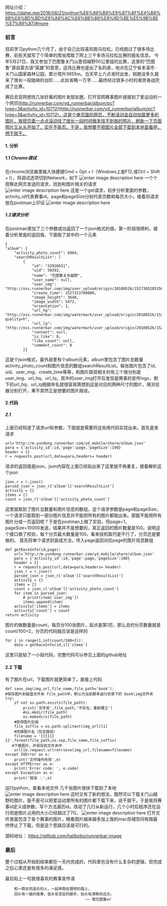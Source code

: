 
网址介绍：https://dahei.me/2018/06/21/python%E6%89%B9%E9%87%8F%E4%B8%8B%E8%BD%BD%E9%A9%AC%E6%8B%89%E6%9D%BE%E5%9B%BE%E7%89%87/#more

### 前言
目前学习python几个月了，由于自己比较喜欢跑马拉松，已经跑过了很多场比赛，前些天就写了个简单的爬虫爬取了网上三千多场马拉松比赛的报名信息。
今年5月27日，我又参加了巴图鲁关门山壹佰越野50公里组的比赛，这里的“巴图鲁”源自蒙古语“英雄”的意思，这场比赛也是出了名的虐，地点在辽宁省本溪市 · 关门山国家森林公园，累计爬升3655m。当天早上六点准时出发，刚跑没多久就来了很长一段陡峭的台阶......此处省略一万字......最终经过很多小时的艰苦奋战完成了比赛。
<!-- more -->
赛后去官网想找几张好看的图片发朋友圈，打开官网赛事图片链接到了爱运动的一个网页[http://runnerbar.com/yd_runnerbar/album/pc?type=3&activity_id=10712](http://runnerbar.com/yd_runnerbar/album/pc?type=3&activity_id=10712)，这是个单页面的网页，不断滚动会自动加载更多的图片，我把页面一点点滚动找了很长一段时间根本找不到我的照片，刷新一下页面照片又从头开始了，实在不能忍。于是，我想要不把图片全部下载到本地查看吧，想干就干。

#### 1. 分析
##### 1.1 Chrome调试
在chrome浏览器里输入快捷键Cmd + Opt + I（Windows上是F12,或Ctrl + Shift + I），将调试选项切到Network，如下
![enter image description here](https://github.com/halibobo/BlogImage/blob/master/blog/batulu/1543910372544_15_59_31__12_04_2018.jpg?raw=true)
一个个观察此网页发送的请求，找到和图片相关的请求
![enter image description here](https://github.com/halibobo/BlogImage/blob/master/blog/batulu/1543910516146_16_01_54__12_04_2018.jpg?raw=true)
这是一个get请求，初步分析里面的参数，activity_id代表赛事id，page和pageSize分别代表页数和每页大小，接着将请求放在postman上印证
![enter image description here](https://github.com/halibobo/BlogImage/blob/master/blog/batulu/1543915583110_17_26_21__12_04_2018.jpg?raw=true)
##### 1.2请求分析
在postman里加了三个参数成功返回了一个json格式的值，第一阶段很顺利，接着分析里面的返回值，下面取了其中的一个元素

    {
    "album": {
        "activity_photo_count": 6984,
        "searchResultList": [
            {
                "id": "32926651",
                "uid": 50392,
                "name": "巴图鲁关东越野",
                "user_name": null,
                "user_img": "http://oss.runnerbar.com/img/user_upload/origin/20180526/1527305285356_fb59065d_18ce_478b_a3aa_259783f4cd5b.jpg",
                "create_time": 1527313780000,
                "image_height": 3648,
                "image_width": 5472,
                "orientation": 1,
                "url_hq": "http://oss.runnerbar.com/img/watermark/user_upload/origin/20180526/1527313783392_235c5cea_5d0c_4cd7_afc6_0ba37cdc7c1d.jpg?quality=h",
                "url_lq": "http://oss.runnerbar.com/img/watermark/user_upload/origin/20180526/1527313783867_7d986351_fde4_418a_8fb3_1723dcb38aec.jpg",
                "content": null,
                "is_like": 0,
                "like_count": null,
                "comment_count": 0
            }}


这是个json格式，最外层里有个album元素，album里包含了图片总数量activity_photo_count和图片信息的数组searchResultList。每张图片包含了id、uid、user_img、create_time等等，和图片路径相关的有三个值分别是user_img、url_hq、url_lq，其中的user_img打开后发现是赛事的宣传logo，剩下的url_hq、url_lq根据命名就很容易猜想到这是对应的两种尺寸的图片，用浏览器分别打开，果不其然正是想要的图片路径。

#### 2.代码
##### 2.1
上面已经知道了请求url和参数，下面就是需要将这些用代码实现出来。首先是发请求

    url='http://m.yundong.runnerbar.com/yd_mobile/share/album.json'
    para = {'activity_id':id,'page':page,'pageSize':100}
    header = {}
    r = requests.post(url,data=para,headers= header)
请求的返回值是json，json内容在上面已经贴出来了这里就不再重复，接着解析这个json

    json_r = r.json()
    parsed_json = json_r['album']['searchResultList']
    activity = {}
    items = []
    count = json_r['album']['activity_photo_count']

这里就取到了图片总数量和图片信息的数组，这个请求参数是page和pageSize，一个请求只能取到一部分图片信息并不能把所有的图片都取出来。那能不能把所有图片分成一页返回呢？于是在postman上做了实验，将page=1，pageSize=10000发送，结果并不是想要的，真正返回的图片数量是100。说明这个接口做了校验，每个分页最大数量是100。看来投机取巧是不行了，分页还是要做的。
首先将单个请求封装成方法，传入page返回对应page的图片信息数组

    def getRaceInfo(id,page):
	    url='http://m.yundong.runnerbar.com/yd_mobile/share/album.json'
	    para = {'activity_id':id,'page':page,'pageSize':100}
	    header = {}
	    r = requests.post(url,data=para,headers= header)
	    json_r = r.json()
	    parsed_json = json_r['album']['searchResultList']
	    activity = {}
	    items = []
	    count = json_r['album']['activity_photo_count']
	    for item in parsed_json:
	        # print(item['user_img'])
	        items.append(item)
	    activity['items'] = items
	    activity['count'] = count
    return activity

图片的做数量是count，每页分100张图片，起点是第1页，那么总的分页数量就是count/100+2，分页的代码就应该是这样的

    for i in range(1,int(count/100+2)):
	    data = getRaceInfo(id,i)['items']
这里只是贴了一小段代码，完整代码可以参见上面的github地址

#### 2.2 下载

有了图片在url，下载图片就更简单了，直接上代码

    def save_img(img_url,file_name,file_path='book'):
    #保存图片到磁盘文件夹 file_path中，默认为当前脚本运行目录下的 book\img文件夹
    try:
        if not os.path.exists(file_path):
            print('文件夹',file_path,'不存在，重新建立')
            #os.mkdir(file_path)
            os.makedirs(file_path)
        #获得图片后缀
        file_suffix = os.path.splitext(img_url)[1]
        #拼接图片名（包含路径）
        filename = '{}{}{}{}'.format(file_path,os.sep,file_name,file_suffix)
       #下载图片，并保存到文件夹中
        urllib.request.urlretrieve(img_url,filename=filename)
    except IOError as e:
        print('文件操作失败',e)
    except HTTPError as e:
        print('Error code: ', e.code)
    except Exception as e:
        print('错误 ：',e)
运行python，查看本地文件
几千张图片很快下载到了本地
![enter image description here](https://github.com/halibobo/BlogImage/blob/master/blog/batulu/1543918174039_18_09_31__12_04_2018.jpg?raw=true)
这时又有了新的想法，既然可以下载关门山越野的图片，是不是可以把爱运动里所有的图片都下载下来，说干就干。于是我将赛事id定义成参数，写个方法遍历id。改动了几行从新运行，几个小时后程序还在运行但是图片占用的大小已经超过了7G，
![enter image description here](https://github.com/halibobo/BlogImage/blob/master/blog/batulu/1543918536552_18_15_35__12_04_2018.jpg?raw=true!%5BAlt%20text%5D%28./1543918858425.png%29)
打开文件里面包含了各个赛事的图片，眼看图片越来越多加上我的mac存储空间有限最终停止了下载，但是这个思路应该是可行的。

源码地址： https://github.com/halibobo/runnerbar-image

### 最后
整个过程从开始到结束都在一天内完成的，代码里也没有什么复杂的逻辑，但完成之后心里还是有很多的满足感。


最后贴上一句我很喜欢的赛事宣传语

		和一群志同道合的人，一起奔跑在理想的路上，
		回头有一路的故事，低头有坚定的脚步，抬头有清晰的远方。
		                                —— 致巴图鲁er



